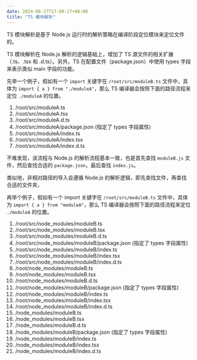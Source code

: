 ```yaml
---
date: 2024-06-27T17:09:17+08:00
title: "TS 模块解析"
---
```


TS 模块解析是基于 Node.js 运行时的解析策略在编译阶段定位模块来定位文件的。

TS 模块解析在 Node.js 解析的逻辑基础上，增加了 TS 源文件的相关扩展（.ts、.tsx 和 .d.ts）。另外，TS 在配置文件（package.json）中使用 types 字段来表示类似 main 字段的功能。

先举一个例子，假如有一个 `import` 关键字在 `/root/src/moduleB.ts` 文件中，具体为 `import { a } from "./moduleA"`，那么 TS 编译器会按照下面的路径流程来定位 `./moduleA` 的位置。

1. /root/src/moduleA.ts
2. /root/src/moduleA.tsx
3. /root/src/moduleA.d.ts
4. /root/src/moduleA/package.json (指定了 types 字段属性)
5. /root/src/moduleA/index.ts
6. /root/src/moduleA/index.tsx
7. /root/src/moduleA/index.d.ts

不难发现，该流程与 Node.js 的解析流程基本一致，也是首先查找 `moduleB.js` 文件，然后查找合适的 `package.json`，最后查找 `index.js`。

类似地，非相对路径的导入会遵循 Node.js 的解析逻辑，即先查找文件，再查找合适的文件夹，

再举个例子，假如有一个 import 关键字在 `/root/src/moduleB.ts` 文件中，具体为 `import { a } from "moduleA"`，那么 TS 编译器会按照下面的路径流程来定位 `./moduleA` 的位置。

1. /root/src/node_modules/moduleB.ts
2. /root/src/node_modules/moduleB.tsx
3. /root/src/node_modules/moduleB.d.ts
4. /root/src/node_modules/moduleB/package.json (指定了 types 字段属性)
5. /root/src/node_modules/moduleB/index.ts
6. /root/src/node_modules/moduleB/index.tsx
7. /root/src/node_modules/moduleB/index.d.ts
8. /root/node_modules/moduleB.ts
9. /root/node_modules/moduleB.tsx
10. /root/node_modules/moduleB.d.ts
11. /root/node_modules/moduleB/package.json (指定了 types 字段属性)
12. /root/node_modules/moduleB/index.ts
13. /root/node_modules/moduleB/index.tsx
14. /root/node_modules/moduleB/index.d.ts
15. /node_modules/moduleB.ts
16. /node_modules/moduleB.tsx
17. /node_modules/moduleB.d.ts
18. /node_modules/moduleB/package.json (指定了 types 字段属性)
19. /node_modules/moduleB/index.ts
20. /node_modules/moduleB/index.tsx
21. /node_modules/moduleB/index.d.ts

